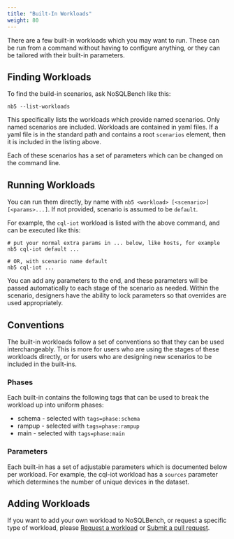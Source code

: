 ```yaml
---
title: "Built-In Workloads"
weight: 80
---
```


There are a few built-in workloads which you may want to run. These can be run from a command
without having to configure anything, or they can be tailored with their built-in parameters.

## Finding Workloads

To find the build-in scenarios, ask NoSQLBench like this:

    nb5 --list-workloads

This specifically lists the workloads which provide named scenarios. Only named scenarios are
included. Workloads are contained in yaml files. If a yaml file is in the standard path and contains
a root `scenarios` element, then it is included in the listing above.

Each of these scenarios has a set of parameters which can be changed on the command line.

## Running Workloads

You can run them directly, by name with `nb5 <workload> [<scenario>] [<params>...]`. If not provided,
scenario is assumed to be `default`.

For example, the `cql-iot` workload is listed with the above command, and can be executed like this:

    # put your normal extra params in ... below, like hosts, for example
    nb5 cql-iot default ...

    # OR, with scenario name default
    nb5 cql-iot ...

You can add any parameters to the end, and these parameters will be passed automatically to each
stage of the scenario as needed. Within the scenario, designers have the ability to lock parameters
so that overrides are used appropriately.

## Conventions

The built-in workloads follow a set of conventions so that they can be used interchangeably. This is
more for users who are using the stages of these workloads directly, or for users who are designing
new scenarios to be included in the built-ins.

### Phases

Each built-in contains the following tags that can be used to break the workload up into uniform
phases:

- schema - selected with `tags=phase:schema`
- rampup - selected with `tags=phase:rampup`
- main - selected with `tags=phase:main`

### Parameters

Each built-in has a set of adjustable parameters which is documented below per workload. For
example, the cql-iot workload has a `sources` parameter which determines the number of unique
devices in the dataset.

## Adding Workloads

If you want to add your own workload to NoSQLBench, or request a specific type of workload, please
[Request a workload](https://github.com/nosqlbench/nosqlbench/issues) or
[Submit a pull request](https://github.com/nosqlbench/nosqlbench/pulls).


